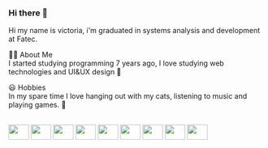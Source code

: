 ### Hi there 👋

Hi my name is victoria, i'm graduated in systems analysis and development at Fatec.

👩‍💻  About Me<br/>
I started studying programming 7 years ago, I love studying web technologies and UI&UX design 💜

😃  Hobbies<br/>
In my spare time I love hanging out with my cats, listening to music and playing games. 💜

 <div style="display: inline_block"><br>
  <img src="https://cdn.jsdelivr.net/gh/devicons/devicon/icons/react/react-original.svg" height="30" width="40" />
  <img src="https://cdn.jsdelivr.net/gh/devicons/devicon/icons/typescript/typescript-plain.svg" height="30" width="40" />
  <img src="https://cdn.jsdelivr.net/gh/devicons/devicon/icons/javascript/javascript-plain.svg" height="30" width="40" />
  <img src="https://cdn.jsdelivr.net/gh/devicons/devicon/icons/html5/html5-plain.svg" height="30" width="40" />
  <img src="https://cdn.jsdelivr.net/gh/devicons/devicon/icons/css3/css3-original.svg" height="30" width="40" />
  <img src="https://cdn.jsdelivr.net/gh/devicons/devicon/icons/java/java-original.svg" height="30" width="40" />
  <img src="https://cdn.jsdelivr.net/gh/devicons/devicon/icons/jquery/jquery-original.svg" height="30" width="40" />
  <img src="https://cdn.jsdelivr.net/gh/devicons/devicon/icons/csharp/csharp-line.svg" height="30" width="40" />
  <img src="https://cdn.jsdelivr.net/gh/devicons/devicon/icons/ionic/ionic-original.svg" height="30" width="40" />
</div>
  
